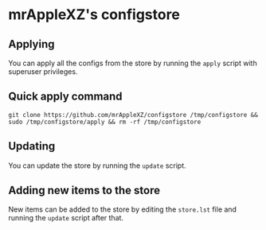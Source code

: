 # mrAppleXZ's configstore
## Applying
You can apply all the configs from the store by running the `apply` script with superuser privileges.
## Quick apply command
`git clone https://github.com/mrAppleXZ/configstore /tmp/configstore && sudo /tmp/configstore/apply && rm -rf /tmp/configstore`
## Updating
You can update the store by running the `update` script.
## Adding new items to the store
New items can be added to the store by editing the `store.lst` file and running the `update` script after that.
